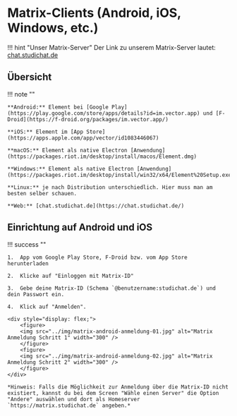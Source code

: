 Matrix-Clients (Android, iOS, Windows, etc.)
================

!!! hint "Unser Matrix-Server"
    Der Link zu unserem Matrix-Server lautet: <a href="https://chat.studichat.de/" target="_blank">chat.studichat.de</a>

## Übersicht

!!! note ""

    **Android:** Element bei [Google Play](https://play.google.com/store/apps/details?id=im.vector.app) und [F-Droid](https://f-droid.org/packages/im.vector.app/)

    **iOS:** Element im [App Store](https://apps.apple.com/app/vector/id1083446067)

    **macOS:** Element als native Electron [Anwendung](https://packages.riot.im/desktop/install/macos/Element.dmg)

    **Windows:** Element als native Electron [Anwendung](https://packages.riot.im/desktop/install/win32/x64/Element%20Setup.exe)

    **Linux:** je nach Distribution unterschiedlich. Hier muss man am besten selber schauen.

    **Web:** [chat.studichat.de](https://chat.studichat.de/)

## Einrichtung auf Android und iOS

!!! success ""

    1.  App vom Google Play Store, F-Droid bzw. vom App Store herunterladen

    2.  Klicke auf "Einloggen mit Matrix-ID"

    3.  Gebe deine Matrix-ID (Schema `@benutzername:studichat.de`) und dein Passwort ein.
    
    4.  Klick auf "Anmelden".

    <div style="display: flex;">
        <figure>
        <img src="../img/matrix-android-anmeldung-01.jpg" alt="Matrix Anmeldung Schritt 1" width="300" />
        </figure>
        <figure>
        <img src="../img/matrix-android-anmeldung-02.jpg" alt="Matrix Anmeldung Schritt 2" width="300" />
        </figure>
    </div>
        
    *Hinweis: Falls die Möglichkeit zur Anmeldung über die Matrix-ID nicht existiert, kannst du bei dem Screen "Wähle einen Server" die Option "Andere" auswählen und dort als Homeserver `https://matrix.studichat.de` angeben.*
